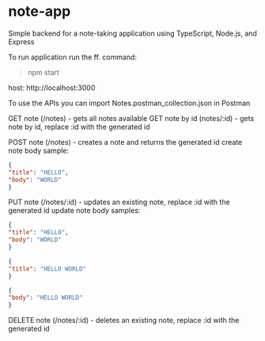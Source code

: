 # note-app

Simple backend for a note-taking application using TypeScript, Node.js, and Express

To run application run the ff. command:

> npm start

host: http://localhost:3000

To use the APIs you can import Notes.postman_collection.json in Postman

GET note (/notes) - gets all notes available
GET note by id (notes/:id) - gets note by id, replace :id with the generated id

POST note (/notes) - creates a note and returns the generated id
create note body sample:
```json
{
"title": "HELLO",
"body": "WORLD"
}
```

PUT note (/notes/:id) - updates an existing note, replace :id with the generated id
update note body samples:
```json
{
"title": "HELLO",
"body": "WORLD"
}

{
"title": "HELLO WORLD"
}

{
"body": "HELLO WORLD"
}
```
DELETE note (/notes/:id) - deletes an existing note, replace :id with the generated id
